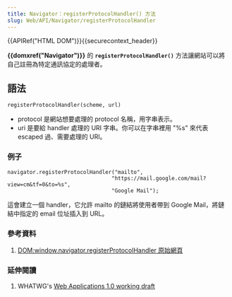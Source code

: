 ```yaml
---
title: Navigator：registerProtocolHandler() 方法
slug: Web/API/Navigator/registerProtocolHandler
---
```


{{APIRef("HTML DOM")}}{{securecontext_header}}

**{{domxref("Navigator")}}** 的 **`registerProtocolHandler()`** 方法讓網站可以將自己註冊為特定通訊協定的處理者。

## 語法

```js-nolint
registerProtocolHandler(scheme, url)
```

- protocol 是網站想要處理的 protocol 名稱，用字串表示。
- uri 是要給 handler 處理的 URI 字串。你可以在字串裡用 "%s" 來代表 escaped 過、需要處理的 URI。

### 例子

```plain
navigator.registerProtocolHandler("mailto",
                                 "https://mail.google.com/mail?view=cm&tf=0&to=%s",
                                 "Google Mail");
```

這會建立一個 handler，它允許 mailto 的鏈結將使用者帶到 Google Mail，將鏈結中指定的 email 位址插入到 URL。

### 參考資料

1. [DOM:window.navigator.registerProtocolHandler 原始網頁](/zh-TW/docs/DOM:window.navigator.registerProtocolHandler)

### 延伸閱讀

1. WHATWG's [Web Applications 1.0 working draft](http://whatwg.org/specs/web-apps/current-work/#custom-handlers)
